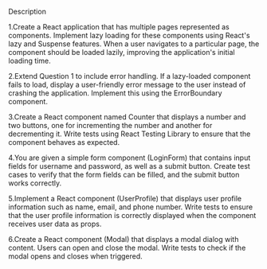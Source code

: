 Description

1.Create a React application that has multiple pages represented as components. Implement lazy loading for these components using React's lazy and Suspense features. When a user navigates to a particular page, the component should be loaded lazily, improving the application's initial loading time.

2.Extend Question 1 to include error handling. If a lazy-loaded component fails to load, display a user-friendly error message to the user instead of crashing the application. Implement this using the ErrorBoundary component.

3.Create a React component named Counter that displays a number and two buttons, one for incrementing the number and another for decrementing it. Write tests using React Testing Library to ensure that the component behaves as expected.

4.You are given a simple form component (LoginForm) that contains input fields for username and password, as well as a submit button. Create test cases to verify that the form fields can be filled, and the submit button works correctly.

5.Implement a React component (UserProfile) that displays user profile information such as name, email, and phone number. Write tests to ensure that the user profile information is correctly displayed when the component receives user data as props.

6.Create a React component (Modal) that displays a modal dialog with content. Users can open and close the modal. Write tests to check if the modal opens and closes when triggered.
